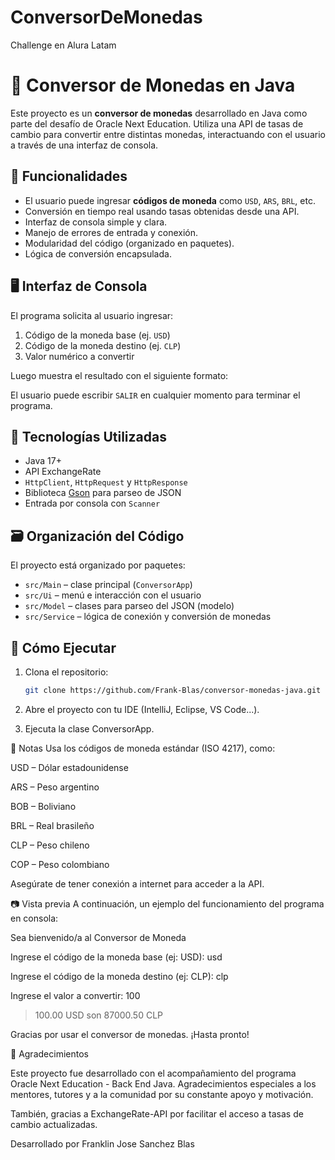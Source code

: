 # ConversorDeMonedas
Challenge en Alura Latam
# 💱 Conversor de Monedas en Java

Este proyecto es un **conversor de monedas** desarrollado en Java como parte del desafío de Oracle Next Education. Utiliza una API de tasas de cambio para convertir entre distintas monedas, interactuando con el usuario a través de una interfaz de consola.

## 🚀 Funcionalidades

- El usuario puede ingresar **códigos de moneda** como `USD`, `ARS`, `BRL`, etc.
- Conversión en tiempo real usando tasas obtenidas desde una API.
- Interfaz de consola simple y clara.
- Manejo de errores de entrada y conexión.
- Modularidad del código (organizado en paquetes).
- Lógica de conversión encapsulada.

## 🖥️ Interfaz de Consola

El programa solicita al usuario ingresar:

1. Código de la moneda base (ej. `USD`)
2. Código de la moneda destino (ej. `CLP`)
3. Valor numérico a convertir

Luego muestra el resultado con el siguiente formato:


El usuario puede escribir `SALIR` en cualquier momento para terminar el programa.

## 🧱 Tecnologías Utilizadas

- Java 17+
- API ExchangeRate
- `HttpClient`, `HttpRequest` y `HttpResponse`
- Biblioteca [Gson](https://github.com/google/gson) para parseo de JSON
- Entrada por consola con `Scanner`

## 🗃️ Organización del Código

El proyecto está organizado por paquetes:

- `src/Main` – clase principal (`ConversorApp`)
- `src/Ui` – menú e interacción con el usuario
- `src/Model` – clases para parseo del JSON (modelo)
- `src/Service` – lógica de conexión y conversión de monedas

## 🧪 Cómo Ejecutar

1. Clona el repositorio:
   ```bash
   git clone https://github.com/Frank-Blas/conversor-monedas-java.git
2. Abre el proyecto con tu IDE (IntelliJ, Eclipse, VS Code...).

3. Ejecuta la clase ConversorApp.

📌 Notas
Usa los códigos de moneda estándar (ISO 4217), como:

USD – Dólar estadounidense

ARS – Peso argentino

BOB – Boliviano

BRL – Real brasileño

CLP – Peso chileno

COP – Peso colombiano

Asegúrate de tener conexión a internet para acceder a la API.

📷 Vista previa
A continuación, un ejemplo del funcionamiento del programa en consola:

Sea bienvenido/a al Conversor de Moneda

Ingrese el código de la moneda base (ej: USD): usd

Ingrese el código de la moneda destino (ej: CLP): clp

Ingrese el valor a convertir: 100

> 100.00 USD son 87000.50 CLP
> 
Gracias por usar el conversor de monedas. ¡Hasta pronto!

🙌 Agradecimientos

Este proyecto fue desarrollado con el acompañamiento del programa Oracle Next Education - Back End Java.
Agradecimientos especiales a los mentores, tutores y a la comunidad por su constante apoyo y motivación.

También, gracias a ExchangeRate-API por facilitar el acceso a tasas de cambio actualizadas.

Desarrollado por Franklin Jose Sanchez Blas
